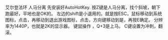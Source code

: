 艾尔登法环 人马分离
先安装好AutoHotKey.
按Z键是人马分离，找个斜坡，朝下跑最好，平地也是OK的。
左边的shift是小退用的。就是按ESC，鼠标移动到系统图标，点击，再移动到退出游戏图标，点击，方向键移动到是，再按E确定。
分辨率为1440P，也就是2K的显示器。
键鼠操作 ，Q+3是上马。
C键设置为冲刺，翻滚。
